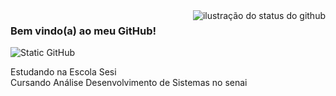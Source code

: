 <img align='right' src="https://github-readme-stats.vercel.app/api?username=AliceEingMayer&show_icons=true&title_color=9400d3&text_color=fff0ff&icon_color=9400d3&bg_color=c897e5&cache_seconds=2300" alt="ilustração do status do github">

### Bem vindo(a) ao meu GitHub!
 
<img src="https://img.shields.io/static/v1?label=Overview&message=AliceEingMayer&color=a28af9&style=for-the-badge&logo=GitHub" alt="Static GitHub">

<p>Estudando na Escola Sesi<br/> Cursando Análise Desenvolvimento de Sistemas no senai</p>
